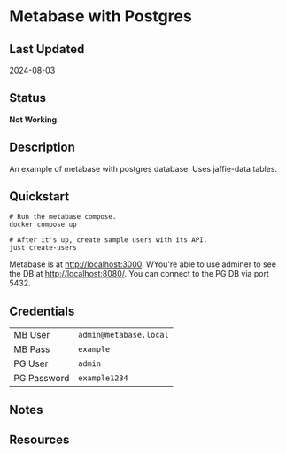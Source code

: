 # Metabase with Postgres

## Last Updated

2024-08-03

## Status

**Not Working.**

## Description

An example of metabase with postgres database.  Uses jaffie-data tables.

## Quickstart

```shell
# Run the metabase compose.
docker compose up

# After it's up, create sample users with its API.
just create-users 
```

Metabase is at <http://localhost:3000>.  WYou're able to use adminer to see the DB at <http://localhost:8080/>.  You can connect to the PG DB via port 5432.

## Credentials

|             |                        |
| ----------- | ---------------------- |
| MB User     | `admin@metabase.local` |
| MB Pass     | `example`              |
| PG User     | `admin`                |
| PG Password | `example1234`          |

## Notes

## Resources
